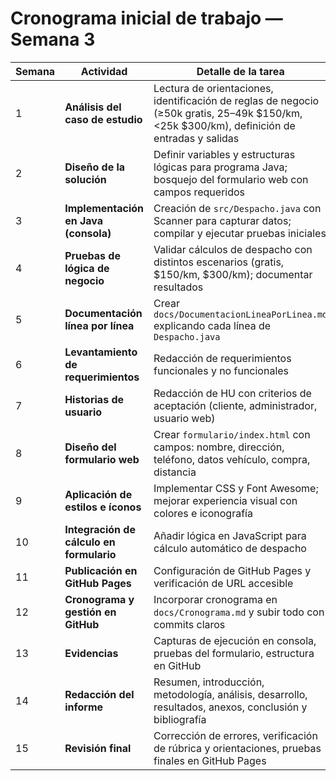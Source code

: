 # Cronograma inicial de trabajo — Semana 3  

| Semana | Actividad | Detalle de la tarea | Entregable esperado |
|--------|-----------|----------------------|---------------------|
| 1 | **Análisis del caso de estudio** | Lectura de orientaciones, identificación de reglas de negocio (≥50k gratis, 25–49k $150/km, <25k $300/km), definición de entradas y salidas | Documento de análisis en `docs/AnalisisCaso.md` |
| 2 | **Diseño de la solución** | Definir variables y estructuras lógicas para programa Java; bosquejo del formulario web con campos requeridos | Diagramas o notas en `docs/DiseñoSolucion.md` |
| 3 | **Implementación en Java (consola)** | Creación de `src/Despacho.java` con Scanner para capturar datos; compilar y ejecutar pruebas iniciales | Archivo `src/Despacho.java` y capturas en `evidencia/` |
| 4 | **Pruebas de lógica de negocio** | Validar cálculos de despacho con distintos escenarios (gratis, $150/km, $300/km); documentar resultados | Capturas en `evidencia/PruebasJava` |
| 5 | **Documentación línea por línea** | Crear `docs/DocumentacionLineaPorLinea.md` explicando cada línea de `Despacho.java` | Documento detallado línea por línea |
| 6 | **Levantamiento de requerimientos** | Redacción de requerimientos funcionales y no funcionales | Documento en `docs/Requerimientos.md` |
| 7 | **Historias de usuario** | Redacción de HU con criterios de aceptación (cliente, administrador, usuario web) | Documento en `docs/HistoriasUsuario.md` |
| 8 | **Diseño del formulario web** | Crear `formulario/index.html` con campos: nombre, dirección, teléfono, datos vehículo, compra, distancia | Formulario inicial en GitHub |
| 9 | **Aplicación de estilos e íconos** | Implementar CSS y Font Awesome; mejorar experiencia visual con colores e iconografía | Versión estilizada del formulario en GitHub |
| 10 | **Integración de cálculo en formulario** | Añadir lógica en JavaScript para cálculo automático de despacho | `formulario/index.html` funcional |
| 11 | **Publicación en GitHub Pages** | Configuración de GitHub Pages y verificación de URL accesible | URL pública del formulario |
| 12 | **Cronograma y gestión en GitHub** | Incorporar cronograma en `docs/Cronograma.md` y subir todo con commits claros | Documento subido a GitHub |
| 13 | **Evidencias** | Capturas de ejecución en consola, pruebas del formulario, estructura en GitHub | Carpeta `evidencia/` actualizada |
| 14 | **Redacción del informe** | Resumen, introducción, metodología, análisis, desarrollo, resultados, anexos, conclusión y bibliografía | Informe consolidado en Word/PDF |
| 15 | **Revisión final** | Corrección de errores, verificación de rúbrica y orientaciones, pruebas finales en GitHub Pages | Entrega final lista y robusta |